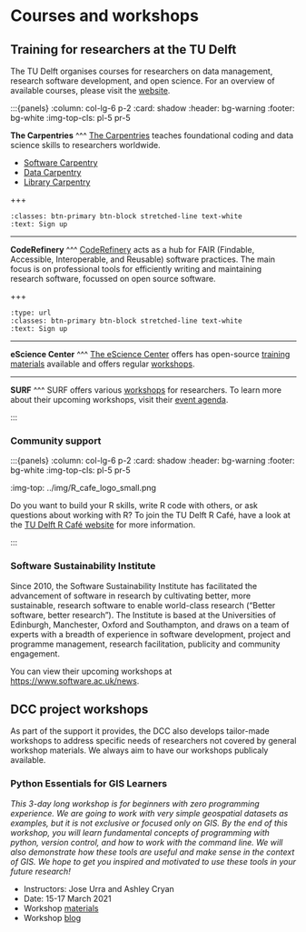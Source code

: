 # Courses and workshops

## Training for researchers at the TU Delft
The TU Delft organises courses for researchers on data management, research software development, and open science. For an overview of available courses, please visit the [website](https://www.tudelft.nl/en/library/research-data-management/r/training-events/training-for-researchers).

:::{panels}
:column: col-lg-6 p-2
:card: shadow
:header: bg-warning
:footer: bg-white
:img-top-cls: pl-5 pr-5

**The Carpentries**
^^^
[The Carpentries](https://carpentries.org/) teaches foundational coding and data science skills to researchers worldwide.

- [Software Carpentry](https://software-carpentry.org/lessons/)
- [Data Carpentry](https://datacarpentry.org/lessons/)
- [Library Carpentry](https://librarycarpentry.org/lessons/)

+++
```{link-button} https://www.tudelft.nl/library/research-data-management/r/training-evenementen/training-voor-onderzoekers
:classes: btn-primary btn-block stretched-line text-white
:text: Sign up
```
---

**CodeRefinery**
^^^
[CodeRefinery](https://coderefinery.org/) acts as a hub for FAIR (Findable, Accessible, Interoperable, and Reusable) software practices. The main focus is on professional tools for efficiently writing and maintaining research software, focussed on open source software.

+++
```{link-button} https://www.tudelft.nl/library/research-data-management/r/training-evenementen/training-voor-onderzoekers/coderefinery-workshops
:type: url
:classes: btn-primary btn-block stretched-line text-white
:text: Sign up
```

---
**eScience Center**
^^^
[The eScience Center](https://www.esciencecenter.nl/) offers has open-source [training materials](https://www.esciencecenter.nl/training-materials/) available and offers regular [workshops](https://www.esciencecenter.nl/digital-skills/).

---
**SURF**
^^^
SURF offers various [workshops](https://www.surf.nl/en/training-courses-for-research) for researchers. To learn more about their upcoming workshops, visit their [event agenda](https://www.surf.nl/en/agenda/research-and-ict).

:::

### Community support
:::{panels}
:column: col-lg-6 p-2
:card: shadow
:header: bg-warning
:footer: bg-white
:img-top-cls: pl-5 pr-5

:img-top: ../img/R_cafe_logo_small.png

Do you want to build your R skills, write R code with others, or ask questions about working with R? To join the TU Delft R Café, have a look at the [TU Delft R Café website](https://delft-rcafe.github.io/home/Index.html) for more information.


:::

### Software Sustainability Institute
Since 2010, the Software Sustainability Institute has facilitated the advancement of software in research by cultivating better, more sustainable, research software to enable world-class research (“Better software, better research”). The Institute is based at the Universities of Edinburgh, Manchester, Oxford and Southampton, and draws on a team of experts with a breadth of experience in software development, project and programme management, research facilitation, publicity and community engagement.

You can view their upcoming workshops at https://www.software.ac.uk/news.

## DCC project workshops

As part of the support it provides, the DCC also develops tailor-made workshops to address specific needs of researchers not covered by general workshop materials. We always aim to have our workshops publicaly available. 

### Python Essentials for GIS Learners

_This 3-day long workshop is for beginners with zero programming experience. We are going to work with very simple geospatial datasets as examples, but it is not exclusive or focused only on GIS. By the end of this workshop, you will learn fundamental concepts of programming with python, version control, and how to work with the command line. We will also demonstrate how these tools are useful and make sense in the context of GIS. We hope to get you inspired and motivated to use these tools in your future research!_

- Instructors: Jose Urra and Ashley Cryan
- Date: 15-17 March 2021
- Workshop [materials](https://tu-delft-dcc.github.io/Intro-to-Python-for-GIS/README.html)
- Workshop [blog](https://community.data.4tu.nl/2021/04/12/python-essentials-for-gis-learners-a-targeted-fair-research-workshop-by-tu-delfts-digital-competence-centre/)

